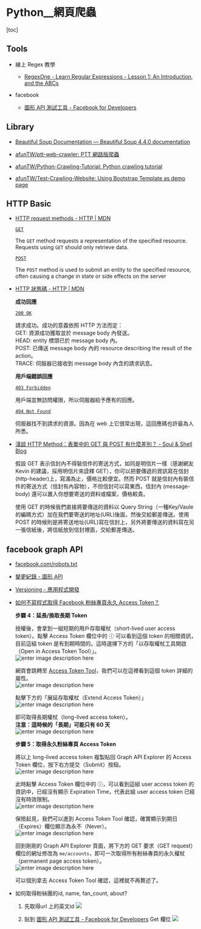 # Python__網頁爬蟲

<!-- toc --> 
[toc]

## Tools
* 線上 Regex 教學
    * [RegexOne - Learn Regular Expressions - Lesson 1: An Introduction, and the ABCs](https://regexone.com/)

* facebook
    * [圖形 API 測試工具 - Facebook for Developers](https://developers.facebook.com/tools/explorer)

## Library

* [Beautiful Soup Documentation — Beautiful Soup 4.4.0 documentation](https://www.crummy.com/software/BeautifulSoup/bs4/doc/)

* [afunTW/ptt-web-crawler: PTT 網路版爬蟲](https://github.com/afunTW/ptt-web-crawler)

- [afunTW/Python-Crawling-Tutorial: Python crawling tutorial](https://github.com/afunTW/Python-Crawling-Tutorial)

- [afunTW/Test-Crawling-Website: Using Bootstrap Template as demo page](https://github.com/afunTW/Test-Crawling-Website)

## HTTP Basic
* [HTTP request methods - HTTP | MDN](https://developer.mozilla.org/zh-TW/docs/Web/HTTP/Methods)

    [`GET`](https://developer.mozilla.org/en-US/docs/Web/HTTP/Methods/GET)

    The `GET` method requests a representation of the specified resource. Requests using `GET` should only retrieve data.

    [`POST`](https://developer.mozilla.org/en-US/docs/Web/HTTP/Methods/POST)

    The `POST` method is used to submit an entity to the specified resource, often causing a change in state or side effects on the server

* [HTTP 狀態碼 - HTTP | MDN](https://developer.mozilla.org/zh-TW/docs/Web/HTTP/Status)

    __成功回應__

    [`200 OK`](https://developer.mozilla.org/zh-TW/docs/Web/HTTP/Status/200 "The documentation about this has not yet been written; please consider contributing!")

    請求成功。成功的意義依照 HTTP 方法而定：  
    GET: 資源成功獲取並於 message body 內發送。  
    HEAD: entity 標頭已於 message body 內。  
    POST: 已傳送 message body 內的 resource describing the result of the action。  
    TRACE: 伺服器已接收到 message body 內含的請求訊息。

    __用戶端錯誤回應__

    [`403 Forbidden`](https://developer.mozilla.org/zh-TW/docs/Web/HTTP/Status/403 "The documentation about this has not yet been written; please consider contributing!")

    用戶端並無訪問權限，所以伺服器給予應有的回應。

    [`404 Not Found`](https://developer.mozilla.org/zh-TW/docs/Web/HTTP/Status/404 "The documentation about this has not yet been written; please consider contributing!")

    伺服器找不到請求的資源。因為在 web 上它很常出現，這回應碼也許最為人所悉。

* [淺談 HTTP Method：表單中的 GET 與 POST 有什麼差別？ - Soul & Shell Blog](https://blog.toright.com/posts/1203/%E6%B7%BA%E8%AB%87-http-method%EF%BC%9A%E8%A1%A8%E5%96%AE%E4%B8%AD%E7%9A%84-get-%E8%88%87-post-%E6%9C%89%E4%BB%80%E9%BA%BC%E5%B7%AE%E5%88%A5%EF%BC%9F.html)

    假設 GET 表示信封內不得裝信件的寄送方式，如同是明信片一樣（感謝網友 Kevin 的建議，採用明信片來詮釋 GET），你可以把要傳遞的資訊寫在信封(http-header)上，寫滿為止，價格比較便宜。然而 POST 就是信封內有裝信件的寄送方式（信封有內容物），不但信封可以寫東西，信封內 (message-body) 還可以置入你想要寄送的資料或檔案，價格較貴。

    使用 GET 的時候我們直接將要傳送的資料以 Query String（一種Key/Vaule的編碼方式）加在我們要寄送的地址(URL)後面，然後交給郵差傳送。使用 POST 的時候則是將寄送地址(URL)寫在信封上，另外將要傳送的資料寫在另一張信紙後，將信紙放到信封裡面，交給郵差傳送。


## facebook graph API

* [facebook.com/robots.txt](https://www.facebook.com/robots.txt)

* [變更紀錄 - 圖形 API](https://developers.facebook.com/docs/graph-api/changelog)
* [Versioning - 應用程式開發](https://developers.facebook.com/docs/apps/versions)


* [如何不寫程式取得 Facebook 粉絲專頁永久 Access Token？](https://goodjack.blogspot.tw/2017/08/how-to-get-facebook-permanent-page-access-token.html)

    __步驟 4：延長/換取長期 Token__

    授權後，會拿到一組短期的用戶存取權杖（short-lived user access token）。點擊 Access Token 欄位中的 ⓘ 可以看到這個 token 的相關資訊，目前這組 token 是有到期時間的。這時選擇下方的「以存取權杖工具開啟（Open in Access Token Tool）」。  
    ![enter image description here](https://i.imgur.com/soDctZE.png)

    網頁會跳轉至 [Access Token Tool](https://developers.facebook.com/tools/debug/accesstoken)，我們可以在這裡看到這個 token 詳細的屬性。  
    ![enter image description here](https://i.imgur.com/FxakUsw.png)

    點擊下方的「展延存取權杖（Extend Access Token）」  
    ![enter image description here](https://i.imgur.com/emDeKO9.png)

    即可取得長期權杖（long-lived access token）。  
    **注意：這時候的「長期」可能只有 60 天**  
    ![enter image description here](https://i.imgur.com/AS3dT2a.png)

    __步驟 5：取得永久粉絲專頁 Access Token__

    將以上 long-lived access token 複製貼回 Graph API Explorer 的 Access Token 欄位，按下右方提交（Submit）按鈕。  
    ![enter image description here](https://i.imgur.com/V0usIBx.png)

    此時點擊 Access Token 欄位中的 ⓘ，可以看到這組 user access token 的資訊中，已經沒有顯示 Expiration Time，代表此組 user access token 已經沒有時效限制。  
    ![enter image description here](https://i.imgur.com/kWwDKDJ.png)

    保險起見，我們可以進到 Access Token Tool 確認，確實顯示到期日（Expires）欄位顯示為永不（Never）。  
    ![enter image description here](https://i.imgur.com/BiVdZp3.png)

    回到剛剛的 Graph API Explorer 頁面，將下方的 GET 要求（GET request）欄位的網址修改為 `me/accounts`，即可一次取得所有粉絲專頁的永久權杖（permanent page access token）。  
    ![enter image description here](https://i.imgur.com/uMxeVn8.png)

    可以個別拿去 Access Token Tool 確認，這裡就不再贅述了。



* 如何取得粉絲團的id, name, fan_count, about?

    1. 先取得url 上的英文id 
    ![](https://screenshotscdn.firefoxusercontent.com/images/ad696a8d-4d24-4fde-9c8a-8631325d7c3b.png)
    
    2. 貼到 [圖形 API 測試工具 - Facebook for Developers](https://developers.facebook.com/tools/explorer) Get 欄位
    ![](https://screenshotscdn.firefoxusercontent.com/images/ec1479d6-3b99-48b6-9a8f-b85f70c4db70.png)
    
    